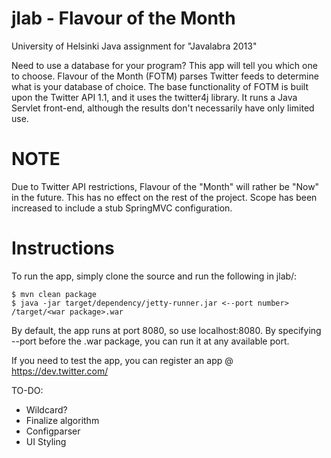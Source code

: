 jlab - Flavour of the Month
====

University of Helsinki Java assignment for "Javalabra 2013"

Need to use a database for your program? This app will tell you which one to choose.
Flavour of the Month (FOTM) parses Twitter feeds to determine what is your database of choice.
The base functionality of FOTM is built upon the Twitter API 1.1, and it uses the twitter4j library.
It runs a Java Servlet front-end, although the results don't necessarily have only limited use.

# NOTE
Due to Twitter API restrictions, Flavour of the "Month" will rather be "Now" in the future. This has no effect on the rest of the project. Scope has been increased to include a stub SpringMVC configuration.

# Instructions
To run the app, simply clone the source and run the following in jlab/:
```shell
$ mvn clean package
$ java -jar target/dependency/jetty-runner.jar <--port number> /target/<war package>.war
```

By default, the app runs at port 8080, so use localhost:8080. By specifying --port before the .war package, you can run it at any available port. 

If you need to test the app, you can register an app @ https://dev.twitter.com/

TO-DO:
 * Wildcard?
 * Finalize algorithm
 * Configparser
 * UI Styling
